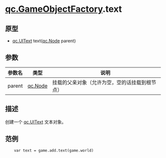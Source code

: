 # [qc.GameObjectFactory](GameObjectFactory.md).text

## 原型
* [qc.UIText](CUIText.md) text([qc.Node](CNode.md) parent)

## 参数
| 参数名 | 类型 | 说明 |
| ----------- | ----------- | ----------- |
| parent | [qc.Node](CNode.md) | 挂载的父亲对象（允许为空，空的话挂载到根节点） |

## 描述
创建一个 [qc.UIText](CUIText.md) 文本对象。

## 范例
````
    var text = game.add.text(game.world)
````
